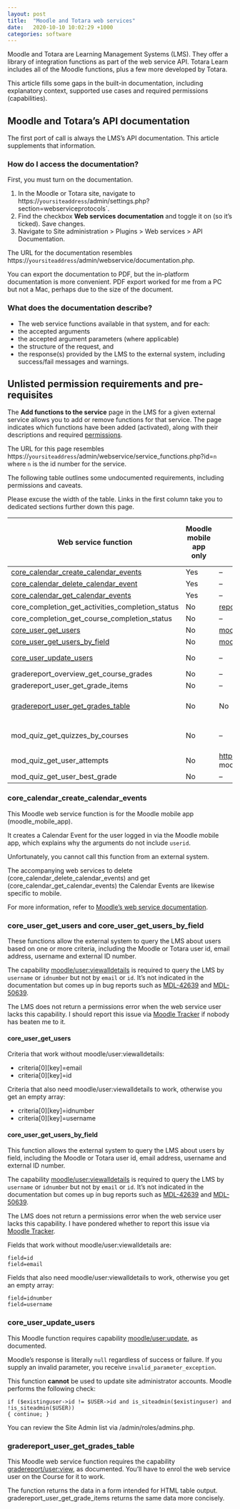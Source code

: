 ```yaml
---
layout: post
title:  "Moodle and Totara web services"
date:   2020-10-10 10:02:29 +1000
categories: software
---
```


Moodle and Totara are Learning Management Systems (LMS). They offer a library of integration functions as part of the web service API. Totara Learn includes all of the Moodle functions, plus a few more developed by Totara.

This article fills some gaps in the built-in documentation, including explanatory context, supported use cases and required permissions (capabilities).

## Moodle and Totara’s API documentation

The first port of call is always the LMS’s API documentation. This article supplements that information.

### How do I access the documentation?

First, you must turn on the documentation.

1. In the Moodle or Totara site, navigate to https://`yoursiteaddress`/admin/settings.php?section=webserviceprotocols`.
2. Find the checkbox **Web services documentation** and toggle it on (so it’s ticked). Save changes.
3. Navigate to Site administration > Plugins > Web services > API Documentation.

The URL for the documentation resembles https://`yoursiteaddress`/admin/webservice/documentation.php.

You can export the documentation to PDF, but the in-platform documentation is more convenient. PDF export worked for me from a PC but not a Mac, perhaps due to the size of the document.

### What does the documentation describe? 

- The web service functions available in that system, and for each:
- the accepted arguments
- the accepted argument parameters (where applicable)
- the structure of the request, and
- the response(s) provided by the LMS to the external system, including success/fail messages and warnings.

## Unlisted permission requirements and pre-requisites

The **Add functions to the service** page in the LMS for a given external service allows you to add or remove functions for that service. The page indicates which functions have been added (activated), along with their descriptions and required [permissions](https://docs.moodle.org/38/en/Roles_and_permissions).

The URL for this page resembles https://`yoursiteaddress`/admin/webservice/service_functions.php?id=`n` where `n` is the id number for the service.

The following table outlines some undocumented requirements, including permissions and caveats.

Please excuse the width of the table. Links in the first column take you to dedicated sections further down this page.

| Web service function | Moodle mobile app only | Undocumented permission | ws user must be enrolled to Course | Other notes |
| --- | --- | --- | --- | --- |
| [core_calendar_create_calendar_events](#core_calendar_create_calendar_events) | Yes | – | – | – |
| [core_calendar_delete_calendar_event](#core_calendar_create_calendar_events) | Yes | – | – | – |
| [core_calendar_get_calendar_events](#core_calendar_create_calendar_events) | Yes | – | – | – |
| core_completion_get_activities_completion_status | No | [report/progress:view](https://docs.moodle.org/38/en/Capabilities/report/progress:view) | Yes | – |
| core_completion_get_course_completion_status  | No | – | Yes | – |
| [core_user_get_users](#core_user_get_users-and-core_user_get_users_by_field) | No | [moodle/user:viewalldetails](https://docs.moodle.org/38/en/Capabilities/moodle/user:viewalldetails) to query by `username` or `idnumber` | – | – |
| [core_user_get_users_by_field](#core_user_get_users-and-core_user_get_users_by_field) | No | [moodle/user:viewalldetails](https://docs.moodle.org/38/en/Capabilities/moodle/user:viewalldetails) to query by username or idnumber | – | – |
| [core_user_update_users](#core_user_update_users) | No | – | – | Cannot be used to update site admin accounts |
| gradereport_overview_get_course_grades | No | – | – | – | 
| gradereport_user_get_grade_items | No | – | – | Yes |
| [gradereport_user_get_grades_table](#gradereport_user_get_grades_table) | No | No | Yes | Returns the data in a form intended for HTML table output. See gradereport_user_get_grade_items. |
| mod_quiz_get_quizzes_by_courses | No | – | Yes | Returns generic (config) information about the Course’s quizzes—not learner data. |
| mod_quiz_get_user_attempts | No | https://docs.moodle.org/38/en/Capabilities/mod/quiz:viewreports mod/quiz:viewreports | Yes | – |
| mod_quiz_get_user_best_grade | No | – | Yes | – |

### core_calendar_create_calendar_events

This Moodle web service function is for the Moodle mobile app (moodle_mobile_app).

It creates a Calendar Event for the user logged in via the Moodle mobile app, which explains why the arguments do not include `userid`.

Unfortunately, you cannot call this function from an external system.

The accompanying web services to delete (core_calendar_delete_calendar_events) and get (core_calendar_get_calendar_events) the Calendar Events are likewise specific to mobile. 

For more information, refer to [Moodle’s web service documentation](https://docs.moodle.org/dev/Web_service_API_function).

### core_user_get_users and core_user_get_users_by_field

These functions allow the external system to query the LMS about users based on one or more criteria, including the Moodle or Totara user id, email address, username and external ID number.

The capability [moodle/user:viewalldetails](https://docs.moodle.org/38/en/Capabilities/moodle/user:viewalldetails) is required to query the LMS by `username` or `idnumber` but not by `email` or `id`. It’s not indicated in the documentation but comes up in bug reports such as [MDL-42639](https://tracker.moodle.org/browse/MDL-42639) and [MDL-50639](https://tracker.moodle.org/browse/MDL-50639).

The LMS does not return a permissions error when the web service user lacks this capability. I should report this issue via [Moodle Tracker](https://tracker.moodle.org) if nobody has beaten me to it.

#### core_user_get_users

Criteria that work without moodle/user:viewalldetails:

- criteria[0][key]=email
- criteria[0][key]=id

Criteria that also need moodle/user:viewalldetails to work, otherwise you get an empty array:

- criteria[0][key]=idnumber
- criteria[0][key]=username

#### core_user_get_users_by_field

This function allows the external system to query the LMS about users by field, including the Moodle or Totara user id, email address, username and external ID number.

The capability [moodle/user:viewalldetails](https://docs.moodle.org/38/en/Capabilities/moodle/user:viewalldetails) is required to query the LMS by `username` or `idnumber` but not by `email` or `id`. It’s not indicated in the documentation but comes up in bug reports such as [MDL-42639](https://tracker.moodle.org/browse/MDL-42639) and [MDL-50639](https://tracker.moodle.org/browse/MDL-50639).

The LMS does not return a permissions error when the web service user lacks this capability. I have pondered whether to report this issue via [Moodle Tracker](https://tracker.moodle.org/secure/Dashboard.jspa).

Fields that work without moodle/user:viewalldetails are:

    field=id
    field=email

Fields that also need moodle/user:viewalldetails to work, otherwise you get an empty array:

    field=idnumber
    field=username 

### core_user_update_users

This Moodle function requires capability [moodle/user:update](https://docs.moodle.org/38/en/Capabilities/moodle/user:update), as documented.
 
Moodle’s response is literally `null` regardless of success or failure. If you supply an invalid parameter, you receive `invalid_parameter_exception`.

This function **cannot** be used to update site administrator accounts. Moodle performs the following check:

```
if ($existinguser->id != $USER->id and is_siteadmin($existinguser) and !is_siteadmin($USER))
{ continue; } 
```

You can review the Site Admin list via /admin/roles/admins.php.

### gradereport_user_get_grades_table

This Moodle web service function requires the capability [gradereport/user:view](https://docs.moodle.org/38/en/Capabilities/gradereport/user:view), as documented. You’ll have to enrol the web service user on the Course for it to work.

The function returns the data in a form intended for HTML table output. gradereport_user_get_grade_items returns the same data more concisely.
